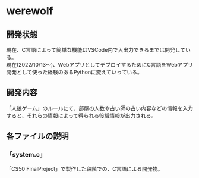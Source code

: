 # werewolf

## 開発状態
現在、C言語によって簡単な機能はVSCode内で入出力できるまでは開発している。<br>
現在(2022/10/13～)、WebアプリとしてデプロイするためにC言語をWebアプリ開発として使った経験のあるPythonに変えていっている。

## 開発内容
「人狼ゲーム」のルールにて、部屋の人数や占い師の占い内容などの情報を入力すると、それらの情報によって得られる役職情報が出力される。

## 各ファイルの説明
### 「system.c」
「CS50 FinalProject」で製作した段階での、C言語による開発物。
